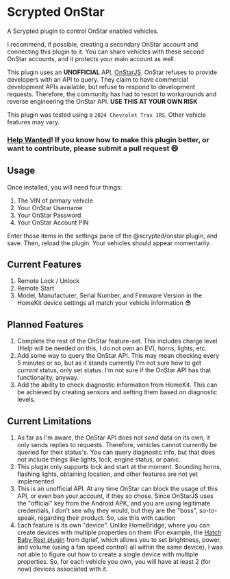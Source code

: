 # Scrypted OnStar

A Scrypted plugin to control OnStar enabled vehicles.

I recommend, if possible, creating a secondary OnStar account and connecting this plugin to it. You can share vehicles with these second OnStar accounts, and it protects your main account as well.

This plugin uses an **UNOFFICIAL** API, [OnStarJS](https://github.com/samrum/OnStarJS). OnStar refuses to provide developers with an API to query. They claim to have commercial development APIs available, but refuse to respond to development requests. Therefore, the community has had to resort to workarounds and reverse engineering the OnStar API. **USE THIS AT YOUR OWN RISK**

This plugin was tested using a `2024 Chevrolet Trax 1RS`. Other vehicle features may vary.

### **<u>Help Wanted</u>**! If you know how to make this plugin better, or want to contribute, please submit a pull request 😄

## Usage

Once installed, you will need four things:

1. The VIN of primary vehicle
2. Your OnStar Username
3. Your OnStar Password
4. Your OnStar Account PIN

Enter those items in the settings pane of the @scrypted/onstar plugin, and save. Then, reload the plugin. Your vehicles should appear momentarily.

## Current Features

1. Remote Lock / Unlock
2. Remote Start
3. Model, Manufacturer, Serial Number, and Firmware Version in the HomeKit device settings all match your vehicle information 😎

## Planned Features

1. Complete the rest of the OnStar feature-set. This includes charge level (Help will be needed on this, I do not own an EV), horns, lights, etc.
2. Add some way to query the OnStar API. This may mean checking every 5 minutes or so, but as it stands currently I'm not sure how to get _current_ status, only set status. I'm not sure if the OnStar API has that functionality, anyway.
3. Add the ability to check diagnostic information from HomeKit. This can be achieved by creating sensors and setting them based on diagnostic levels.

## Current Limitations

1. As far as I'm aware, the OnStar API does not _send_ data on its own, it only sends replies to requests. Therefore, vehicles cannot currently be queried for their status's. You can query diagnostic info, but that does not include things like lights, lock, engine status, or panic.
2. This plugin only supports lock and start at the moment. Sounding horns, flashing lights, obtaining location, and other features are not yet implemented
3. This is an unofficial API. At any time OnStar can block the usage of this API, or even ban your account, if they so chose. Since OnStarJS uses the "official" key from the Android APK, and you are using legitimate credentials, I don't see why they would, but they are the "boss", so-to-speak, regarding their product. So, use this with caution
4. Each feature is its own "device". Unlike HomeBridge, where you can create devices with multiple properties on them (For example, the [Hatch Baby Rest plugin](https://github.com/dgreif/homebridge-hatch-baby-rest/blob/main/packages/homebridge-hatch-baby-rest/README.md) from dgrief, which allows you to set brightness, power, and volume (using a fan speed control) all within the same device), I was not able to figure out how to create a single device with multiple properties. So, for each vehicle you own, you will have at least 2 (for now) devices associated with it.
